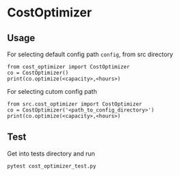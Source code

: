 # CostOptimizer

## Usage
For selecting default config path `config`, from src directory
```
from cost_optimizer import CostOptimizer
co = CostOptimizer()
print(co.optimize(<capacity>,<hours>)
```
For selecting cutom config path
```
from src.cost_optimizer import CostOptimizer
co = CostOptimizer('<path_to_config_directory>')
print(co.optimize(<capacity>,<hours>)
```

## Test
Get into tests directory and run
```
pytest cost_optimizer_test.py
```
